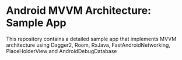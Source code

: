 # Android MVVM Architecture: Sample App

This repository contains a detailed sample app that implements MVVM architecture using Dagger2, Room, RxJava, FastAndroidNetworking, PlaceHolderView and AndroidDebugDatabase